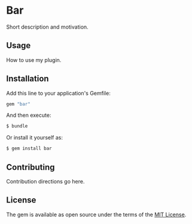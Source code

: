# Bar
Short description and motivation.

## Usage
How to use my plugin.

## Installation
Add this line to your application's Gemfile:

```ruby
gem "bar"
```

And then execute:
```bash
$ bundle
```

Or install it yourself as:
```bash
$ gem install bar
```

## Contributing
Contribution directions go here.

## License
The gem is available as open source under the terms of the [MIT License](https://opensource.org/licenses/MIT).
